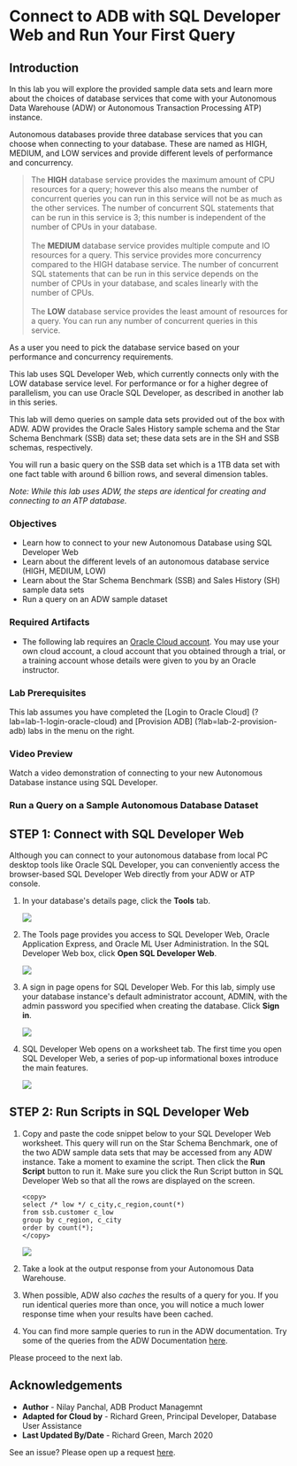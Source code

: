 
<!--September 21, 2018-->

# Connect to ADB with SQL Developer Web and Run Your First Query


## Introduction

In this lab you will explore the provided sample data sets and learn more about the choices of database services that come with your Autonomous Data Warehouse (ADW) or Autonomous Transaction Processing ATP) instance.

Autonomous databases provide three database services that you can choose when connecting to your database. These are named as HIGH, MEDIUM, and LOW services and provide different levels of performance and concurrency.
<blockquote>
The <strong>HIGH</strong> database service provides the maximum amount of CPU resources for a query; however this also means the number of concurrent queries you can run in this service will not be as much as the other services. The number of concurrent SQL statements that can be run in this service is 3; this number is independent of the number of CPUs in your database.
<br><br>
The <strong>MEDIUM</strong> database service provides multiple compute and IO resources for a query. This service provides more concurrency compared to the HIGH database service. The number of concurrent SQL statements that can be run in this service depends on the number of CPUs in your database, and scales linearly with the number of CPUs.
<br><br>
The <strong>LOW</strong> database service provides the least amount of resources for a query. You can run any number of concurrent queries in this service.
<br>
</blockquote>
As a user you need to pick the database service based on your performance and concurrency requirements.

This lab uses SQL Developer Web, which currently connects only with the LOW database service level. For performance or for a higher degree of parallelism, you can use Oracle SQL Developer, as described in another lab in this series.

This lab will demo queries on sample data sets provided out of the box with ADW. ADW provides the Oracle Sales History sample schema and the Star Schema Benchmark (SSB) data set; these data sets are in the SH and SSB schemas, respectively.

You will run a basic query on the SSB data set which is a 1TB data set with one fact table with around 6 billion rows, and several dimension tables.

*Note: While this lab uses ADW, the steps are identical for creating and connecting to an ATP database.*


### Objectives
- Learn how to connect to your new Autonomous Database using SQL Developer Web
- Learn about the different levels of an autonomous database service (HIGH, MEDIUM, LOW)
- Learn about the Star Schema Benchmark (SSB) and Sales History (SH) sample data sets
- Run a query on an ADW sample dataset

### Required Artifacts

-   The following lab requires an <a href="https://www.oracle.com/cloud/free/" target="\_blank">Oracle Cloud account</a>. You may use your own cloud account, a cloud account that you obtained through a trial, or a training account whose details were given to you by an Oracle instructor.

### Lab Prerequisites
This lab assumes you have completed the [Login to Oracle Cloud] (?lab=lab-1-login-oracle-cloud) and [Provision ADB] (?lab=lab-2-provision-adb) labs in the menu on the right.

### Video Preview
Watch a video demonstration of connecting to your new Autonomous Database instance using SQL Developer.

[](youtube:PHQqbUX4T50)


### Run a Query on a Sample Autonomous Database Dataset

## STEP 1: Connect with SQL Developer Web

Although you can connect to your autonomous database from local PC desktop tools like Oracle SQL Developer, you can conveniently access the browser-based SQL Developer Web directly from your ADW or ATP console.
1. In your database's details page, click the **Tools** tab.

    ![](./images/Picture100-34.png " ")

2. The Tools page provides you access to SQL Developer Web, Oracle Application Express, and Oracle ML User Administration. In the SQL Developer Web box, click **Open SQL Developer Web**.

    ![](./images/Picture100-15.png " ")

3. A sign in page opens for SQL Developer Web. For this lab, simply use your database instance's default administrator account, ADMIN, with the admin password you specified when creating the database. Click **Sign in**.

    ![](./images/Picture100-16.png " ")

4. SQL Developer Web opens on a worksheet tab. The first time you open SQL Developer Web, a series of pop-up informational boxes introduce the main features.

    ![](./images/Picture100-16b.png " ")


## STEP 2: Run Scripts in SQL Developer Web

1. Copy and paste the code snippet below to your SQL Developer Web worksheet. This query will run on the Star Schema Benchmark, one of the two ADW sample data sets that may be accessed from any ADW instance. Take a moment to examine the script. Then click the **Run Script** button to run it. Make sure you click the Run Script button in SQL Developer Web so that all the rows are displayed on the screen.

    ````
    <copy>
    select /* low */ c_city,c_region,count(*)
    from ssb.customer c_low
    group by c_region, c_city
    order by count(*);
    </copy>
    ````

    ![](./images/SSB_query_low_results_SQL_Developer_Web.png " ")

2. Take a look at the output response from your Autonomous Data Warehouse.

3.  When possible, ADW also *caches* the results of a query for you. If you run identical queries more than once, you will notice a much lower response time when your results have been cached.

4. You can find more sample queries to run in the ADW documentation.  Try some of the queries from the ADW Documentation <a href="https://docs.oracle.com/en/cloud/paas/autonomous-data-warehouse-cloud/user/sample-queries.html" target="\_blank">here</a>.

Please proceed to the next lab.

## Acknowledgements

- **Author** - Nilay Panchal, ADB Product Managemnt
- **Adapted for Cloud by** - Richard Green, Principal Developer, Database User Assistance
- **Last Updated By/Date** - Richard Green, March 2020

See an issue?  Please open up a request [here](https://github.com/oracle/learning-library/issues).
